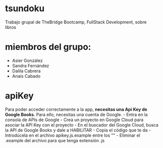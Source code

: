 # tsundoku

Trabajo grupal de TheBridge Bootcamp, FullStack Development, sobre libros

# miembros del grupo:
- Asier González
- Sandra Fernández
- Dalila Cabrera
- Anaís Cabado


# apiKey
Para poder acceder correctamente a la app, **necesitas una Api Key de Google Books**. Para ello, necesitas una cuenta de Google.
    - Entra en la consola de APIs de Google
    - Crea un proyecto en Google Cloud para asociar la API Key con el proyecto
    - En el buscador del Google Cloud, busca la API de Google Books y dale a HABILITAR
    - Copia el código que te da
    - Introdúcela en el archivo apikey.js.example entre los ""
    - Eliminar el .example del archivo para que tenga extensión .js
